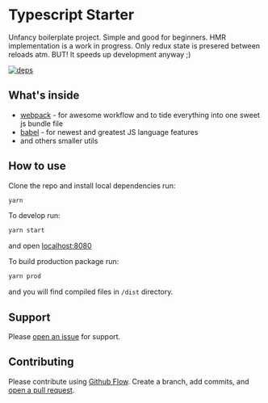 # Typescript Starter

Unfancy boilerplate project. Simple and good for beginners.
HMR implementation is a work in progress. Only redux state is presered between reloads atm. BUT! It speeds up development anyway ;)

[![deps](https://david-dm.org/smith-chris/react-pixi-starter.svg)](https://david-dm.org/smith-chris/react-pixi-starter)

## What's inside

- [webpack](https://webpack.js.org/) - for awesome workflow and to tide everything into one sweet js bundle file
- [babel](https://babeljs.io/) - for newest and greatest JS language features
- and others smaller utils

## How to use

Clone the repo and install local dependencies run:

```sh
yarn
```

To develop run:

```sh
yarn start
```

and open [localhost:8080](http://localhost:8080/)

To build production package run:

```sh
yarn prod
```

and you will find compiled files in `/dist` directory.

## Support

Please [open an issue](https://github.com/smith-chris/react-pixi-starter/issues/new) for support.

## Contributing

Please contribute using [Github Flow](https://guides.github.com/introduction/flow/). Create a branch, add commits, and [open a pull request](https://github.com/smith-chris/react-pixi-starter/compare).
